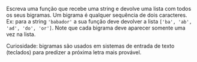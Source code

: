 Escreva uma função que recebe uma string e devolve uma lista com todos os seus bigramas. Um bigrama é qualquer sequência de dois caracteres. Ex: para a string `'babador'` a sua função deve devolver a lista `['ba', 'ab', 'ad', 'do', 'or']`. Note que cada bigrama deve aparecer somente uma vez na lista.

Curiosidade: bigramas são usados em sistemas de entrada de texto (teclados) para predizer a próxima letra mais provável.